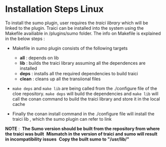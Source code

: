 # Installation Steps Linux
	
To install the sumo plugin, user requires the *traici library* which will be linked to the plugin.
Traici can be installed into the system using the Makefile availiable in /plugins/sumo folder.
The info on Makefile is explained in the below steps :

 * Makefile in sumo plugin consists of the following targets
	* **all**   : depends on lib
	* **lib**   : builds the traici library assuming all the dependences are installed
	* **deps**  : installs all the required dependencies to build traici
	* **clean** : cleans up all the transiional files
	

 * `make deps` and `make lib` are being called from the ./configure file of the cloe repository. `make deps` will build the dependencies and `make lib` will call the conan command to build the traici library and store it in the local cache

 * Finally the conan install command in the ./configure file will install the traici lib , which the sumo plugin can refer to link
 
 **NOTE** : 
 **The Sumo version should be built from the repository from where the traici was built**
 **Mismatch in the version of traici and sumo will result in incompatibility issues**
 **Copy the built sumo to "/usr/lib/"** 
 